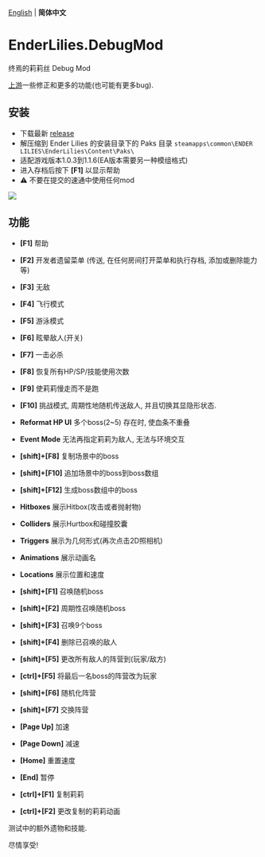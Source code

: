 [English](README.md) | **简体中文**
# EnderLilies.DebugMod
终焉的莉莉丝 Debug Mod

[上游](https://github.com/Trexounay/EnderLilies.DebugMod)一些修正和更多的功能(也可能有更多bug).
## 安装
 - 下载最新 [release](https://github.com/EnderLiliesFans5040/EnderLilies-Debug-Mod/releases)
 - 解压缩到 Ender Lilies 的安装目录下的 Paks 目录
 `steamapps\common\ENDER LILIES\EnderLilies\Content\Paks\`
 - 适配游戏版本1.0.3到1.1.6(EA版本需要另一种模组格式)
 - 进入存档后按下 **[F1]** 以显示帮助
 - :warning:  不要在提交的速通中使用任何mod

![](https://i.imgur.com/cVu3sxn.jpg)

## 功能
 - **[F1]** 帮助
 - **[F2]** 开发者遗留菜单 (传送, 在任何房间打开菜单和执行存档, 添加或删除能力等)
 - **[F3]** 无敌
 - **[F4]** 飞行模式
 - **[F5]** 游泳模式
 - **[F6]** 眩晕敌人(开关)
 - **[F7]** 一击必杀
 - **[F8]** 恢复所有HP/SP/技能使用次数
 - **[F9]** 使莉莉慢走而不是跑
 - **[F10]** 挑战模式, 周期性地随机传送敌人, 并且切换其显隐形状态.
 - **Reformat HP UI** 多个boss(2~5) 存在时, 使血条不重叠
 - **Event Mode** 无法再指定莉莉为敌人, 无法与环境交互
 - **[shift]+[F8]** 复制场景中的boss
 - **[shift]+[F10]** 追加场景中的boss到boss数组
 - **[shift]+[F12]** 生成boss数组中的boss

 - **Hitboxes** 展示Hitbox(攻击或者抛射物)
 - **Colliders** 展示Hurtbox和碰撞胶囊
 - **Triggers** 展示为几何形式(再次点击2D照相机)
 - **Animations** 展示动画名
 - **Locations** 展示位置和速度
 - **[shift]+[F1]** 召唤随机boss
 - **[shift]+[F2]** 周期性召唤随机boss
 - **[shift]+[F3]** 召唤9个boss
 - **[shift]+[F4]** 删除已召唤的敌人
 - **[shift]+[F5]** 更改所有敌人的阵营到(玩家/敌方)
 - **[ctrl]+[F5]** 将最后一名boss的阵营改为玩家
 - **[shift]+[F6]** 随机化阵营
 - **[shift]+[F7]** 交换阵营
 
- **[Page Up]** 加速
- **[Page Down]** 减速
- **[Home]** 重置速度
- **[End]** 暂停

- **[ctrl]+[F1]** 复制莉莉
- **[ctrl]+[F2]** 更改复制的莉莉动画

测试中的额外遗物和技能.

尽情享受!
